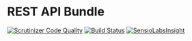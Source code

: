 # REST API Bundle

[![Scrutinizer Code Quality](https://scrutinizer-ci.com/g/Im0rtality/rest-api-bundle/badges/quality-score.png?b=master)](https://scrutinizer-ci.com/g/Im0rtality/rest-api-bundle/?branch=master)
[![Build Status](https://travis-ci.org/Im0rtality/rest-api-bundle.svg?branch=master)](https://travis-ci.org/Im0rtality/rest-api-bundle)
[![SensioLabsInsight](https://insight.sensiolabs.com/projects/79784322-e4c4-4b26-84ca-1e657940b809/big.png)](https://insight.sensiolabs.com/projects/79784322-e4c4-4b26-84ca-1e657940b809)
